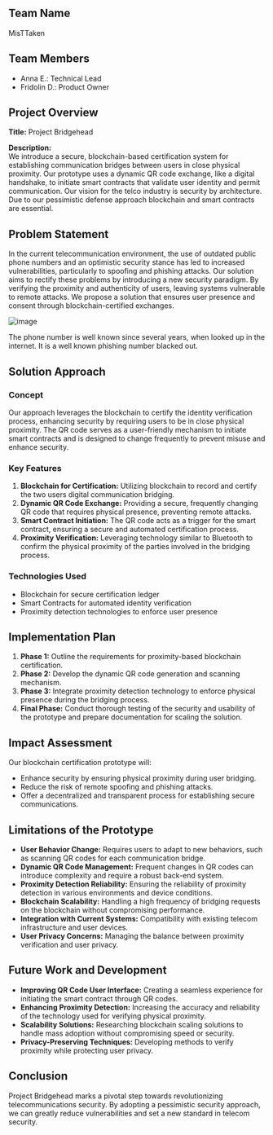 ## Team Name
MisTTaken

## Team Members
- Anna E.: Technical Lead
- Fridolin D.: Product Owner


## Project Overview

**Title:** Project Bridgehead

**Description:**  
We introduce a secure, blockchain-based certification system for establishing communication bridges between users in close physical proximity. Our prototype uses a dynamic QR code exchange, like a digital handshake, to initiate smart contracts that validate user identity and permit communication.
Our vision for the telco industry is security by architecture. Due to our pessimistic defense approach blockchain and smart contracts are essential.

## Problem Statement
In the current telecommunication environment, the use of outdated public phone numbers and an optimistic security stance has led to increased vulnerabilities, particularly to spoofing and phishing attacks. Our solution aims to rectify these problems by introducing a new security paradigm. By verifying the proximity and authenticity of users, leaving systems vulnerable to remote attacks. We propose a solution that ensures user presence and consent through blockchain-certified exchanges.

![image](https://github.com/annaerdi/ctrl-hack-zk/assets/26500470/feaec1b8-0f7f-47e5-bb08-1549290cd021)

The phone number is well known since several years, when looked up in the internet. It is a well known phishing number blacked out.

## Solution Approach

### Concept
Our approach leverages the blockchain to certify the identity verification process, enhancing security by requiring users to be in close physical proximity. The QR code serves as a user-friendly mechanism to initiate smart contracts and is designed to change frequently to prevent misuse and enhance security.

### Key Features
1. **Blockchain for Certification:** Utilizing blockchain to record and certify the two users digital communication bridging.
2. **Dynamic QR Code Exchange:** Providing a secure, frequently changing QR code that requires physical presence, preventing remote attacks.
3. **Smart Contract Initiation:** The QR code acts as a trigger for the smart contract, ensuring a secure and automated certification process.
4. **Proximity Verification:** Leveraging technology similar to Bluetooth to confirm the physical proximity of the parties involved in the bridging process.

### Technologies Used
- Blockchain for secure certification ledger
- Smart Contracts for automated identity verification
- Proximity detection technologies to enforce user presence

## Implementation Plan

1. **Phase 1:** Outline the requirements for proximity-based blockchain certification.
2. **Phase 2:** Develop the dynamic QR code generation and scanning mechanism.
3. **Phase 3:** Integrate proximity detection technology to enforce physical presence during the bridging process.
4. **Final Phase:** Conduct thorough testing of the security and usability of the prototype and prepare documentation for scaling the solution.

## Impact Assessment

Our blockchain certification prototype will:
- Enhance security by ensuring physical proximity during user bridging.
- Reduce the risk of remote spoofing and phishing attacks.
- Offer a decentralized and transparent process for establishing secure communications.

## Limitations of the Prototype

- **User Behavior Change:** Requires users to adapt to new behaviors, such as scanning QR codes for each communication bridge.
- **Dynamic QR Code Management:** Frequent changes in QR codes can introduce complexity and require a robust back-end system.
- **Proximity Detection Reliability:** Ensuring the reliability of proximity detection in various environments and device conditions.
- **Blockchain Scalability:** Handling a high frequency of bridging requests on the blockchain without compromising performance.
- **Integration with Current Systems:** Compatibility with existing telecom infrastructure and user devices.
- **User Privacy Concerns:** Managing the balance between proximity verification and user privacy.

## Future Work and Development

- **Improving QR Code User Interface:** Creating a seamless experience for initiating the smart contract through QR codes.
- **Enhancing Proximity Detection:** Increasing the accuracy and reliability of the technology used for verifying physical proximity.
- **Scalability Solutions:** Researching blockchain scaling solutions to handle mass adoption without compromising speed or security.
- **Privacy-Preserving Techniques:** Developing methods to verify proximity while protecting user privacy.


## Conclusion

Project Bridgehead marks a pivotal step towards revolutionizing telecommunications security. By adopting a pessimistic security approach, we can greatly reduce vulnerabilities and set a new standard in telecom security.

